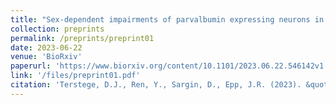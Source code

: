 ```yaml
---
title: "Sex-dependent impairments of parvalbumin expressing neurons in the retrosplenial cortex in Alzheimer’s disease."
collection: preprints
permalink: /preprints/preprint01 
date: 2023-06-22
venue: 'BioRxiv'
paperurl: 'https://www.biorxiv.org/content/10.1101/2023.06.22.546142v1'
link: '/files/preprint01.pdf'
citation: 'Terstege, D.J., Ren, Y., Sargin, D., Epp, J.R. (2023). &quot;Sex-dependent impairments of parvalbumin expressing neurons in the retrosplenial cortex in Alzheimer’s disease.&quot; <i>BioRxiv</i>. https://doi.org/10.1101/2023.06.22.546142.'
---
```

